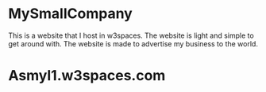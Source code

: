 # MySmallCompany
This is a website that I host in w3spaces. The website is light and simple to get around with. The website is made to advertise my business to the world.
# Asmyl1.w3spaces.com
